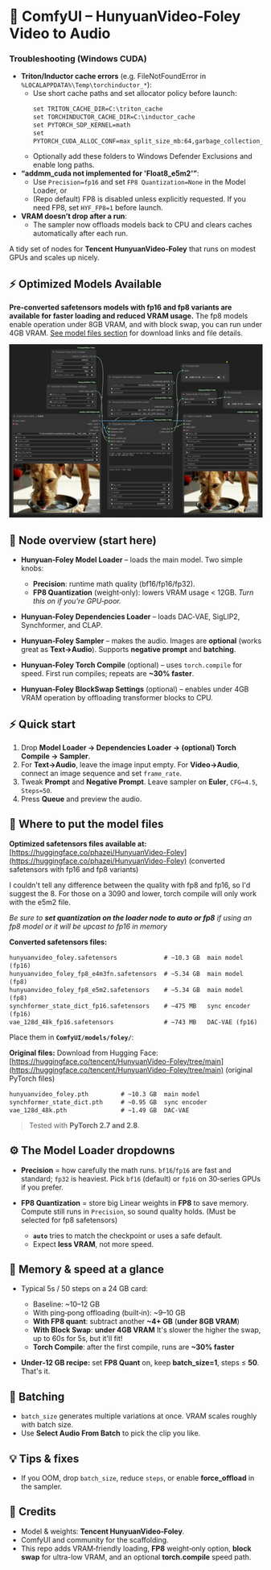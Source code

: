 # 🎵 ComfyUI – HunyuanVideo‑Foley Video to Audio

### Troubleshooting (Windows CUDA)

- **Triton/Inductor cache errors** (e.g. FileNotFoundError in `%LOCALAPPDATA%\Temp\torchinductor_*`):
  - Use short cache paths and set allocator policy before launch:
    ```
    set TRITON_CACHE_DIR=C:\triton_cache
    set TORCHINDUCTOR_CACHE_DIR=C:\inductor_cache
    set PYTORCH_SDP_KERNEL=math
    set PYTORCH_CUDA_ALLOC_CONF=max_split_size_mb:64,garbage_collection_threshold:0.8
    ```
  - Optionally add these folders to Windows Defender Exclusions and enable long paths.
- **“addmm_cuda not implemented for 'Float8_e5m2'”**:
  - Use `Precision=fp16` and set `FP8 Quantization=None` in the Model Loader, or
  - (Repo default) FP8 is disabled unless explicitly requested. If you need FP8, set `HYF_FP8=1` before launch.
- **VRAM doesn’t drop after a run**:
  - The sampler now offloads models back to CPU and clears caches automatically after each run.

A tidy set of nodes for **Tencent HunyuanVideo‑Foley** that runs on modest GPUs and scales up nicely.

## ⚡ Optimized Models Available

**Pre-converted safetensors models with fp16 and fp8 variants are available for faster loading and reduced VRAM usage.** The fp8 models enable operation under 8GB VRAM, and with block swap, you can run under 4GB VRAM. [See model files section](#-where-to-put-the-model-files) for download links and file details.

![Workflow Diagram](./example_workflows/HunyuanVideoFoleyExample.png)

## 🚀 Node overview (start here)

* **Hunyuan‑Foley Model Loader** – loads the main model. Two simple knobs:

  * **Precision**: runtime math quality (bf16/fp16/fp32).
  * **FP8 Quantization** (weight‑only): lowers VRAM usage < 12GB. *Turn this on if you're GPU‑poor.*
* **Hunyuan‑Foley Dependencies Loader** – loads DAC‑VAE, SigLIP2, Synchformer, and CLAP.
* **Hunyuan‑Foley Sampler** – makes the audio. Images are **optional** (works great as **Text→Audio**). Supports **negative prompt** and **batching**.
* **Hunyuan‑Foley Torch Compile** (optional) – uses `torch.compile` for speed. First run compiles; repeats are **\~30% faster**.
* **Hunyuan‑Foley BlockSwap Settings** (optional) – enables under 4GB VRAM operation by offloading transformer blocks to CPU.

## ⚡ Quick start

1. Drop **Model Loader → Dependencies Loader → (optional) Torch Compile → Sampler**.
2. For **Text→Audio**, leave the image input empty. For **Video→Audio**, connect an image sequence and set `frame_rate`.
3. Tweak **Prompt** and **Negative Prompt**. Leave sampler on **Euler**, `CFG≈4.5`, `Steps≈50`.
4. Press **Queue** and preview the audio.

## 📁 Where to put the model files


**Optimized safetensors files available at:**
[https://huggingface.co/phazei/HunyuanVideo-Foley](https://huggingface.co/phazei/HunyuanVideo-Foley) (converted safetensors with fp16 and fp8 variants)

I couldn't tell any difference between the quality with fp8 and fp16, so I'd suggest the 8.  For those on a 3090 and lower, torch compile will only work with the e5m2 file.

_Be sure to **set quantization on the loader node to auto or fp8** if using an fp8 model or it will be upcast to fp16 in memory_

**Converted safetensors files:**
```
hunyuanvideo_foley.safetensors             # ~10.3 GB  main model (fp16)
hunyuanvideo_foley_fp8_e4m3fn.safetensors  # ~5.34 GB  main model (fp8)
hunyuanvideo_foley_fp8_e5m2.safetensors    # ~5.34 GB  main model (fp8)
synchformer_state_dict_fp16.safetensors    # ~475 MB   sync encoder (fp16)
vae_128d_48k_fp16.safetensors              # ~743 MB   DAC‑VAE (fp16)
```

Place them in **`ComfyUI/models/foley/`**:

**Original files:**
Download from Hugging Face:
[https://huggingface.co/tencent/HunyuanVideo-Foley/tree/main](https://huggingface.co/tencent/HunyuanVideo-Foley/tree/main) (original PyTorch files)


```
hunyuanvideo_foley.pth         # ~10.3 GB  main model
synchformer_state_dict.pth     # ~0.95 GB  sync encoder
vae_128d_48k.pth               # ~1.49 GB  DAC‑VAE
```

> Tested with **PyTorch 2.7 and 2.8**.

## ⚙️ The Model Loader dropdowns

* **Precision** = how carefully the math runs. `bf16`/`fp16` are fast and standard; `fp32` is heaviest. Pick `bf16` (default) or `fp16` on 30‑series GPUs if you prefer.
* **FP8 Quantization** = store big Linear weights in **FP8** to save memory. Compute still runs in `Precision`, so sound quality holds.  (Must be selected for fp8 safetensors)

  * **`auto`** tries to match the checkpoint or uses a safe default.
  * Expect **less VRAM**, not more speed.

## 💾 Memory & speed at a glance

* Typical 5s / 50 steps on a 24 GB card:

  * Baseline: \~10–12 GB
  * With ping‑pong offloading (built‑in): \~9–10 GB
  * **With FP8 quant**: subtract another **\~4+ GB** (**under 8GB VRAM**)
  * **With Block Swap**: **under 4GB VRAM** It's slower the higher the swap, up to 60s for 5s, but it'll fit!
  * **Torch Compile**: after the first compile, runs are **\~30% faster**
* **Under‑12 GB recipe:** set **FP8 Quant** on, keep **batch\_size=1**, steps ≤ **50**. That's it.

## 🔄 Batching

* `batch_size` generates multiple variations at once. VRAM scales roughly with batch size.
* Use **Select Audio From Batch** to pick the clip you like.

## 💡 Tips & fixes

* If you OOM, drop `batch_size`, reduce `steps`, or enable **force\_offload** in the sampler.

## 🙏 Credits

* Model & weights: **Tencent HunyuanVideo‑Foley**.
* ComfyUI and community for the scaffolding.
* This repo adds VRAM‑friendly loading, **FP8** weight‑only option, **block swap** for ultra-low VRAM, and an optional **torch.compile** speed path.

